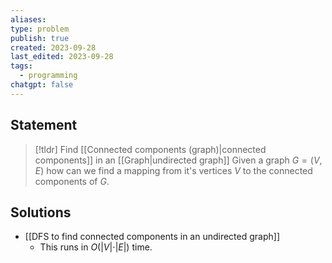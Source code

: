 ```yaml
---
aliases: 
type: problem
publish: true
created: 2023-09-28
last_edited: 2023-09-28
tags:
  - programming
chatgpt: false
---
```

## Statement

> [!tldr] Find [[Connected components (graph)|connected components]] in an [[Graph|undirected graph]]
> Given a graph $G = (V,E)$ how can we find a mapping from it's vertices $V$ to the connected components of $G$.

## Solutions

- [[DFS to find connected components in an undirected graph]] 
	- This runs in $O(\vert V \vert \cdot \vert E \vert)$ time. 